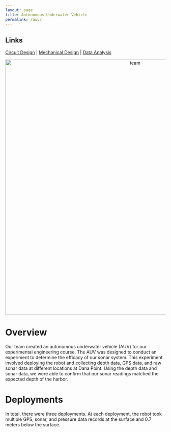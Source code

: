 ```yaml
---
layout: page
title: Autonomous Underwater Vehicle
permalink: /auv/
---
```


## Links
[Circuit Design](/auv/circuitdesign) |
[Mechanical Design](/auv/mechdesign) |
[Data Analysis](/auv/dataanalysis)



<n></n>
<div style="text-align: center">
  <img src="../assets/img/team.png" alt="team" width="800" />
</div>
<n></n>


# Overview
<n></n>
Our team created an autonomous underwater vehicle (AUV) for our experimental engineering course. The AUV was designed to conduct an experiment to determine the efficacy of our sonar system. This experiment involved deploying the robot and collecting depth data, GPS data, and raw sonar data at different locations at Dana Point. Using the depth data and sonar data, we were able to confirm that our sonar readings matched the expected depth of the harbor. 


# Deployments
In total, there were three deployments. At each deployment, the robot took multiple GPS, sonar, and pressure data records at the surface and 0.7 meters below the surface.
